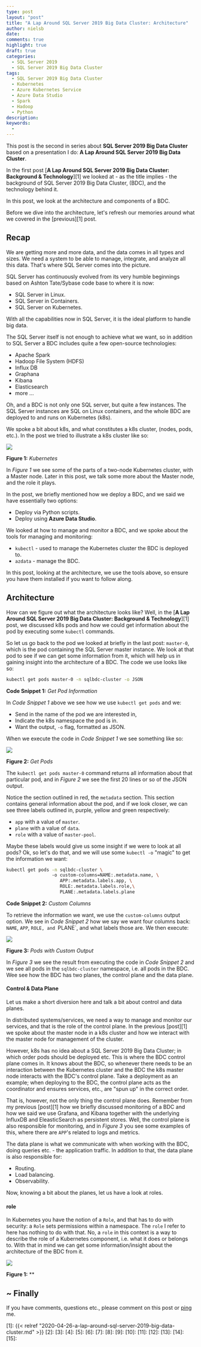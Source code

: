 ```yaml
---
type: post
layout: "post"
title: "A Lap Around SQL Server 2019 Big Data Cluster: Architecture"
author: nielsb
date: 
comments: true
highlight: true
draft: true
categories:
  - SQL Server 2019
  - SQL Server 2019 Big Data Cluster
tags:
  - SQL Server 2019 Big Data Cluster
  - Kubernetes
  - Azure Kubernetes Service
  - Azure Data Studio
  - Spark
  - Hadoop
  - Python
description: 
keywords:
  -   
---
```


This post is the second in series about **SQL Server 2019 Big Data Cluster** based on a presentation I do: **A Lap Around SQL Server 2019 Big Data Cluster**.

In the first post [**A Lap Around SQL Server 2019 Big Data Cluster: Background & Technology**][1] we looked at - as the title implies - the background of SQL Server 2019 Big Data Cluster, (BDC), and the technology behind it.

In this post, we look at the architecture and components of a BDC.

<!--more-->

Before we dive into the architecture, let's refresh our memories around what we covered in the [previous][1] post.

## Recap

We are getting more and more data, and the data comes in all types and sizes. We need a system to be able to manage, integrate, and analyze all this data. That's where SQL Server comes into the picture.

SQL Server has continuously evolved from its very humble beginnings based on Ashton Tate/Sybase code base to where it is now:

* SQL Server in Linux.
* SQL Server in Containers.
* SQL Server on Kubernetes.

With all the capabilities now in SQL Server, it is the ideal platform to handle big data.

The SQL Server itself is not enough to achieve what we want, so in addition to SQL Server a BDC includes quite a few open-source technologies:

* Apache Spark
* Hadoop File System (HDFS)
* Influx DB
* Graphana
* Kibana
* Elasticsearch
* more ...

Oh, and a BDC is not only one SQL server, but quite a few instances. The SQL Server instances are SQL on Linux containers, and the whole BDC are deployed to and runs on Kubernetes (k8s).

We spoke a bit about k8s, and what constitutes a k8s cluster, (nodes, pods, etc.). In the post we tried to illustrate a k8s cluster like so:

![](/images/posts/bdc-lap-around-bdc-kubernetes-1.png)

**Figure 1:** *Kubernetes*

In *Figure 1* we see some of the parts of a two-node Kubernetes cluster, with a Master node. Later in this post, we talk some more about the Master node, and the role it plays.

In the post, we briefly mentioned how we deploy a BDC, and we said we have essentially two options:

* Deploy via Python scripts.
* Deploy using **Azure Data Studio**.

We looked at how to manage and monitor a BDC, and we spoke about the tools for managing and monitoring:

* `kubectl` - used to manage the Kubernetes cluster the BDC is deployed to.
* `azdata` - manage the BDC.

In this post, looking at the architecture, we use the tools above, so ensure you have them installed if you want to follow along.

## Architecture

How can we figure out what the architecture looks like? Well, in the [**A Lap Around SQL Server 2019 Big Data Cluster: Background & Technology**][1] post, we discussed k8s pods and how we could get information about the pod by executing some `kubectl` commands.

So let us go back to the pod we looked at briefly in the last post: `master-0`, which is the pod containing the SQL Server master instance. We look at that pod to see if we can get some information from it, which will help us in gaining insight into the architecture of a BDC. The code we use looks like so:

``` bash
kubectl get pods master-0 -n sqlbdc-cluster -o JSON
```
**Code Snippet 1:** *Get Pod Information*

In *Code Snippet 1* above we see how we use `kubectl get pods` and we:

* Send in the name of the pod we are interested in,
* Indicate the k8s namespace the pod is in.
* Want the output, `-o` flag, formatted as JSON.

When we execute the code in *Code Snippet 1* we see something like so:

![](/images/posts/bdc-lap-around-arch-pods1.png)

**Figure 2:** *Get Pods*

The `kubectl get pods master-0` command returns all information about that particular pod, and in *Figure 2* we see the first 20 lines or so of the JSON output.

Notice the section outlined in red, the `metadata` section. This section contains general information about the pod, and if we look closer, we can see three labels outlined in, purple, yellow and green respectively: 

* `app` with a value of `master`.
* `plane` with a value of `data`.
* `role` with a value of `master-pool`.

Maybe these labels would give us some insight if we were to look at all pods? Ok, so let's do that, and we will use some `kubectl -o` "magic" to get the information we want:

```bash
kubectl get pods -n sqlbdc-cluster \ 
                 -o custom-columns=NAME:.metadata.name, \
                    APP:.metadata.labels.app, \
                    ROLE:.metadata.labels.role,\
                    PLANE:.metadata.labels.plane
```
**Code Snippet 2:** *Custom Columns*

To retrieve the information we want, we use the `custom-columns` output option. We see in *Code Snippet 2* how we say we want four columns back: `NAME`, `APP`, `ROLE, and `PLANE`, and what labels those are. We then execute:

![](/images/posts/bdc-lap-around-arch-roles-planes.png)

**Figure 3:** *Pods with Custom Output*

In *Figure 3* we see the result from executing the code in *Code Snippet 2* and we see all pods in the `sqlbdc-cluster` namespace, i.e. all pods in the BDC. Wee see how the BDC has two planes, the control plane and the data plane.

#### Control & Data Plane

Let us make a short diversion here and talk a bit about control and data planes.

In distributed systems/services, we need a way to manage and monitor our services, and that is the role of the control plane. In the previous [post][1] we spoke about the master node in a k8s cluster and how we interact with the master node for management of the cluster. 

However, k8s has no idea about a SQL Server 2019 Big Data Cluster; in which order pods should be deployed etc. This is where the BDC control plane comes in. It knows about the BDC, so whenever there needs to be an interaction between the Kubernetes cluster and the BDC the k8s master node interacts with the BDC's control plane. Take a deployment as an example; when deploying to the BDC, the control plane acts as the coordinator and ensures services, etc., are "spun up" in the correct order. 

That is, however, not the only thing the control plane does. Remember from my previous [post][1] how we briefly discussed monitoring of a BDC and how we said we use Grafana, and Kibana together with the underlying InfluxDB and EleasticSearch as persistent stores. Well, the control plane is also responsible for monitoring, and in *Figure 3* you see some examples of this, where there are `APP`'s related to logs and metrics.

The data plane is what we communicate with when working with the BDC, doing queries etc. - the application traffic. In addition to that, the data plane is also responsible for:

* Routing.
* Load balancing.
* Observability.

Now, knowing a bit about the planes, let us have a look at roles.

#### role

In Kubernetes you have the notion of a `Role`, and that has to do with security: a `Role` sets permissions within a namespace. The `role` I refer to here has nothing to do with that. No, a `role` in this context is a way to describe the role of a Kubernetes component, i.e. what it does or belongs to. With that in mind we can get some information/insight about the architecture of the BDC from it. 






![](/images/posts/<image_name_incl_ext>)

**Figure 1:** **

## ~ Finally

If you have comments, questions etc., please comment on this post or [ping][ma] me.

[ma]: mailto:niels.it.berglund@gmail.com
[mp]: https://blog.acolyer.org
[iq]: https://www.infoq.com/
[ew]: http://sqlonice.com/
[re]: http://blog.revolutionanalytics.com
[sqsk]: https://www.sqlskills.com
[ba]: https://twitter.com/bob_albright


<!--
  post reference
  [pkg1]: {{< relref "" >}}
-->  


[1]: {{< relref "2020-04-26-a-lap-around-sql-server-2019-big-data-cluster.md" >}}
[2]:
[3]:
[4]:
[5]:
[6]:
[7]:
[8]:
[9]:
[10]:
[11]:
[12]:
[13]:
[14]:
[15]:   

<!--
[series1]: <> [SQL Server R Services](/series/sql_server_2k16_r_services)
[series2]: <> [Install R Packages in SQL Server ML Services](/series/sql_server_ml_services_install_packages)
[series3]: <> [sp_execute_external_script and SQL Server Compute Context](/series/spees_and_sql_compute_context)
-->

<!--
[findstr]: <> findstr /I \<word_to_find\> *
-->